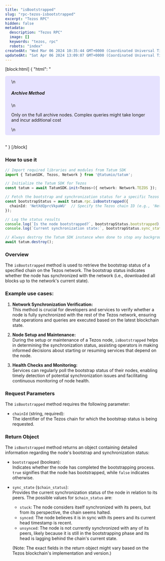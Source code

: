 ```yaml
---
title: "isBootstrapped"
slug: "rpc-tezos-isbootstrapped"
excerpt: "Tezos RPC"
hidden: false
metadata: 
  description: "Tezos RPC"
  image: []
  keywords: "tezos, rpc"
  robots: "index"
createdAt: "Wed Mar 06 2024 10:35:44 GMT+0000 (Coordinated Universal Time)"
updatedAt: "Sat Apr 06 2024 13:09:07 GMT+0000 (Coordinated Universal Time)"
---
```

[block:html]
{
  "html": "<div style="padding: 10px 20px; border-radius: 5px; background-color: #e6e2ff; margin: 0 0 30px 0;">\n  <h5>Archive Method</h5>\n  <p>Only on the full archive nodes. Complex queries might take longer and incur additional cost</p>\n</div>"
}
[/block]


### How to use it

```typescript
// Import required libraries and modules from Tatum SDK
import { TatumSDK, Tezos, Network } from '@tatumio/tatum';

// Initialize the Tatum SDK for Tezos
const tatum = await TatumSDK.init<Tezos>({ network: Network.TEZOS });

// Fetch the bootstrap and synchronization status for a specific Tezos chain
const bootstrapStatus = await tatum.rpc.isBootstrapped({
  chainId: 'NetXdQprcVkpaWU'  // Specify the Tezos chain ID (e.g., 'NetXdQprcVkpaWU' for mainnet)
});

// Log the status results
console.log(`Is the node bootstrapped?`, bootstrapStatus.bootstrapped);
console.log(`Current synchronization state:`, bootstrapStatus.sync_state);

// Always destroy the Tatum SDK instance when done to stop any background processes
await tatum.destroy();
```

### Overview

The `isBootstrapped` method is used to retrieve the bootstrap status of a specified chain on the Tezos network. The bootstrap status indicates whether the node has synchronized with the network (i.e., downloaded all blocks up to the network's current state).

### Example use cases:

1. **Network Synchronization Verification:**  
   This method is crucial for developers and services to verify whether a node is fully synchronized with the rest of the Tezos network, ensuring that operations and queries are executed based on the latest blockchain state.

2. **Node Setup and Maintenance:**  
   During the setup or maintenance of a Tezos node, `isBootstrapped` helps in determining the synchronization status, assisting operators in making informed decisions about starting or resuming services that depend on the node.

3. **Health Checks and Monitoring:**  
   Services can regularly poll the bootstrap status of their nodes, enabling timely detection of potential synchronization issues and facilitating continuous monitoring of node health.

### Request Parameters

The `isBootstrapped` method requires the following parameter:

- `chainId` (string, required):  
  The identifier of the Tezos chain for which the bootstrap status is being requested.

### Return Object

The `isBootstrapped` method returns an object containing detailed information regarding the node's bootstrap and synchronization status:

- `bootstrapped` (boolean):  
  Indicates whether the node has completed the bootstrapping process. `true` signifies that the node has bootstrapped, while `false` indicates otherwise.

- `sync_state` (`$chain_status`):  
  Provides the current synchronization status of the node in relation to its peers. The possible values for `$chain_status` are:

  - `stuck`: The node considers itself synchronized with its peers, but from its perspective, the chain seems halted.
  - `synced`: The node believes it is in sync with its peers and its current head timestamp is recent.
  - `unsynced`: The node is not currently synchronized with any of its peers, likely because it is still in the bootstrapping phase and its head is lagging behind the chain's current state.

  (Note: The exact fields in the return object might vary based on the Tezos blockchain's implementation and version.)
